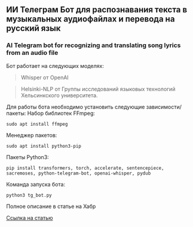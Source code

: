 ## ИИ Телеграм Бот для распознавания текста в музыкальных аудиофайлах и перевода на русский язык
### AI Telegram bot for recognizing and translating song lyrics from an audio file

Бот работает на следующих моделях:

> Whisper от OpenAI

> Helsinki-NLP от Группы исследований языковых технологий Хельсинкского университета.

Для работы бота необходимо установить следующие зависимости/пакеты:
Набор библиотек FFmpeg:

```sudo apt install ffmpeg```

Менеджер пакетов:

```sudo apt install python3-pip```

Пакеты Python3:

```pip install transformers, torch, accelerate, sentencepiece, sacremoses, python-telegram-bot, openai-whisper, pydub```

Команда запуска бота:

```python3 tg_bot.py```

Полное описание в статье на Хабр

[Ссылка на статью ](https://habr.com/ru/articles/774806/)

